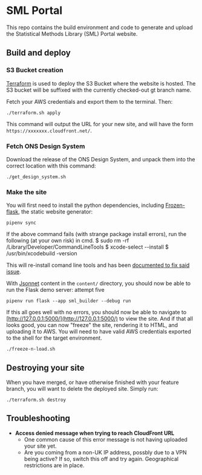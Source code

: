# SML Portal

This repo contains the build environment and code to generate and upload the Statistical Methods Library (SML) Portal website.

## Build and deploy

### S3 Bucket creation

[Terraform](https://www.terraform.io/intro) is used to deploy the S3 Bucket where the website is hosted. The S3 bucket will be suffixed with the currently checked-out gt branch name.

Fetch your AWS credentials and export them to the terminal. Then:

```shell
./terraform.sh apply
```

This command will output the URL for your new site, and will have the form `https://xxxxxxx.cloudfront.net/`.

### Fetch ONS Design System

Download the release of the ONS Design System, and unpack them into the correct location with this command:

```shell
./get_design_system.sh
```

### Make the site

You will first need to install the python dependencies, including [Frozen-flask](https://pythonhosted.org/Frozen-Flask/), the static website generator:

```shell
pipenv sync
```

If the above command fails (with strange package install errors), run the following (at your own risk) in cmd.
$ sudo rm -rf /Library/Developer/CommandLineTools
$ xcode-select --install
$ /usr/bin/xcodebuild -version

This will re-install comand line tools and has been [documented to fix said issue](https://github.com/pyenv/pyenv/issues/1738).

With [Jsonnet](https://jsonnet.org/learning/getting_started.html) content in the `content/` directory, you should now be able to run the Flask demo server:
attempt five
```shell
pipenv run flask --app sml_builder --debug run
```

If this all goes well with no errors, you should now be able to navigate to [http://127.0.0.1:5000/](http://127.0.0.1:5000/) to view the site. And if that all looks good, you can now "freeze" the site, rendering it to HTML, and uploading it to AWS. You will need to have valid AWS credentials exported to the shell for the target environment.

```shell
./freeze-n-load.sh
```

## Destroying your site

When you have merged, or have otherwise finished with your feature branch, you will want to delete the deployed site. Simply run:

```shell
./terraform.sh destroy
```

## Troubleshooting

* __Access denied message when trying to reach CloudFront URL__
  * One common cause of this error message is not having uploaded your site yet.
  * Are you coming from a non-UK IP address, possbly due to a VPN being active? If so, switch this off and try again. Geographical restrictions are in place.
